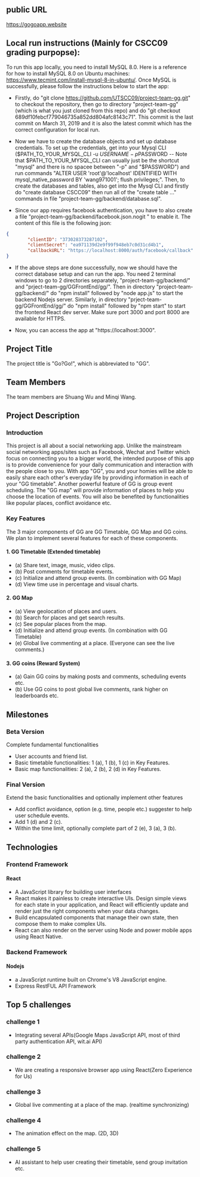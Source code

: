## public URL
https://gogoapp.website

## Local run instructions (Mainly for CSCC09 grading purpopse):
To run this app locally, you need to install MySQL 8.0. Here is a reference for how to install MySQL 8.0 on Ubuntu machines: https://www.tecmint.com/install-mysql-8-in-ubuntu/. Once MySQL is successfully, please follow the instructions below to start the app:

* Firstly, do "git clone https://github.com/UTSCC09/project-team-gg.git" to checkout the repository, then go to directory "project-team-gg" (which is what you just cloned from this repo) and do "git checkout 689df10febcf779046735a852dd804afc8143c71". This commit is the last commit on March 31, 2019 and it is also the latest commit which has the correct configuration for local run.

* Now we have to create the database objects and set up database credentials. To set up the credentials, get into your Mysql CLI ($PATH_TO_YOUR_MYSQL_CLI -u $USERNAME -p$PASSWORD -- Note that $PATH_TO_YOUR_MYSQL_CLI can usually just be the shortcut "mysql" and there is no spacee between "-p" and "$PASSWORD") and run commands "ALTER USER 'root'@'localhost' IDENTIFIED WITH mysql_native_password BY 'wang971001'; flush privileges;". Then, to create the databases and tables, also get into the Mysql CLI and firstly do "create database CSCC09" then run all of the "create table ..." commands in file "project-team-gg/backend/database.sql".

* Since our app requires facebook authentication, you have to also create a file "project-team-gg/backend/facebook.json.nogit " to enable it. The content of this file is the following json:
```json
{
        "clientID": "373028373287102",
        "clientSecret": "ea971139d2e9f99f948eb7c0d31cd4b1",
        "callbackURL": "https://localhost:8000/auth/facebook/callback"
}
```

* If the above steps are done successfully, now we should have the correct database setup and can run the app. You need 2 terminal windows to go to 2 directories separately, "project-team-gg/backend/" and "prject-team-gg/GGFrontEnd/gg/". Then in directory "project-team-gg/backend/" do "npm install" followed by "node app.js" to start the backend Nodejs server. Similarly, in directory "prject-team-gg/GGFrontEnd/gg/" do "npm install" followed by "npm start" to start the frontend React dev server. Make sure port 3000 and port 8000 are available for HTTPS.

* Now, you can access the app at "https://localhost:3000".

## Project Title

The project title is "Go?Go!", which is abbreviated to "GG".

## Team Members

The team members are Shuang Wu and Minqi Wang.

## Project Description

### Introduction
This project is all about a social networking app. Unlike the mainstream social networking apps/sites such as Facebook, Wechat and Twitter which focus on connecting you to a bigger world, the intended purpose of this app is to provide convenience for your daily communication and interaction with the people close to you. With app "GG", you and your homies will be able to easily share each other's everyday life by providing information in each of your "GG timetable". Another powerful feature of GG is group event scheduling. The "GG map" will provide information of places to help you choose the location of events. You will also be benefited by functionalities like popular places, conflict avoidance etc.

### Key Features

The 3 major components of GG are GG Timetable, GG Map and GG coins. We plan to implement several features for each of these components.

#### 1. GG Timetable (Extended timetable)
* (a) Share text, image, music, video clips.
* (b) Post comments for timetable events.
* (c) Initialize and attend group events. (In combination with GG Map)
* (d) View time use in percentage and visual charts.

#### 2. GG Map
* (a) View geolocation of places and users.
* (b) Search for places and get search results.
* (c) See popular places from the map.
* (d) Initialize and attend group events. (In combination with GG Timetable)
* (e) Global live commenting at a place. (Everyone can see the live comments.)

#### 3. GG coins (Reward System)
* (a) Gain GG coins by making posts and comments, scheduling events etc.
* (b) Use GG coins to post global live comments, rank higher on leaderboards etc.

## Milestones

### Beta Version
Complete fundamental functionalities
* User accounts and friend list.
* Basic timetable functionalities: 1 (a), 1 (b), 1 (c) in Key Features.
* Basic map functionalities: 2 (a), 2 (b), 2 (d) in Key Features.

### Final Version
Extend the basic functionalities and optionally implement other features
* Add conflict avoidance, option (e.g. time, people etc.) suggester to help user schedule events.
* Add 1 (d) and 2 (c).
* Within the time limit, optionally complete part of 2 (e), 3 (a), 3 (b).

## Technologies

### Frontend Framework
#### React
* A JavaScript library for building user interfaces
* React makes it painless to create interactive UIs. Design simple views for each state in your application, and React will efficiently update and render just the right components when your data changes.
* Build encapsulated components that manage their own state, then compose them to make complex UIs.
* React can also render on the server using Node and power mobile apps using React Native.

### Backend Framework
#### Nodejs
* a JavaScript runtime built on Chrome's V8 JavaScript engine.
* Express RestFUL API Framework

## Top 5 challenges
### challenge 1
* Integrating several APIs(Google Maps JavaScript API, most of third party authentication API, wit.ai API)

### challenge 2 
* We are creating a responsive browser app using React(Zero Experience for Us)

### challenge 3
* Global live commenting at a place of the map. (realtime synchronizing)

### challenge 4
* The animation effect on the map. (2D, 3D)

### challenge 5
* AI assistant to help user creating their timetable, send group invitation etc.

